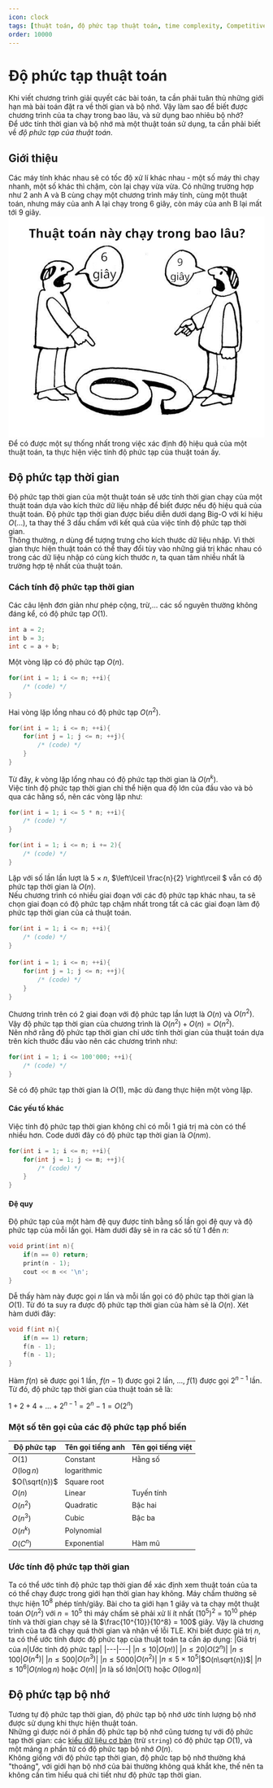 ```yaml
---
icon: clock
tags: [thuật toán, độ phức tạp thuật toán, time complexity, Competitive Programming, CP]
order: 10000
---
```

# Độ phức tạp thuật toán
Khi viết chương trình giải quyết các bài toán, ta cần phải tuân thủ những giới hạn mà bài toán đặt ra về thời gian và bộ nhớ. Vậy làm sao để biết được chương trình của ta chạy trong bao lâu, và sử dụng bao nhiêu bộ nhớ?<br>
Để ước tính thời gian và bộ nhớ mà một thuật toán sử dụng, ta cần phải biết về *độ phức tạp của thuật toán*.
## Giới thiệu
Các máy tính khác nhau sẽ có tốc độ xử lí khác nhau - một số máy thì chạy nhanh, một số khác thì chậm, còn lại chạy vừa vừa. Có những trường hợp như $2$ anh A và B cùng chạy một chương trình máy tính, cùng một thuật toán, nhưng máy của anh A lại chạy trong $6$ giây, còn máy của anh B lại mất tới $9$ giây.
![6 hay 9 giây?](/images/6_hay_9.jpg)
Để có được một sự thống nhất trong việc xác định độ hiệu quả của một thuật toán, ta thực hiện việc tính độ phức tạp của thuật toán ấy.
## Độ phức tạp thời gian 
Độ phức tạp thời gian của một thuật toán sẽ ước tính thời gian chạy của một thuật toán dựa vào kích thức dữ liệu nhập để biết được nếu độ hiệu quả của thuật toán. Độ phức tạp thời gian được biểu diễn dưới dạng Big-O với kí hiệu $O(...)$, ta thay thế $3$ dấu chấm với kết quả của việc tính độ phức tạp thời gian. <br>
Thông thường, $n$ dùng để tượng trưng cho kích thước dữ liệu nhập. Vì thời gian thực hiện thuật toán có thể thay đổi tùy vào những giá trị khác nhau có trong các dữ liệu nhập có cùng kích thước $n$, ta quan tâm nhiều nhất là trường hợp tệ nhất của thuật toán.<br>
### Cách tính độ phức tạp thời gian
Các câu lệnh đơn giản như phép cộng, trừ,... các số nguyên thường không đáng kể, có độ phức tạp $O(1)$.
```c++
int a = 2;
int b = 3;
int c = a + b;
```
Một vòng lặp có độ phức tạp $O(n)$.
```c++
for(int i = 1; i <= n; ++i){
	/* (code) */
}
```
Hai vòng lặp lồng nhau có độ phức tạp $O(n^{2})$.
```c++
for(int i = 1; i <= n; ++i){
	for(int j = 1; j <= n; ++j){
		/* (code) */
	}
}
```
Từ đây, $k$ vòng lặp lồng nhau có độ phức tạp thời gian là $O(n^k)$.<br>
Việc tính độ phức tạp thời gian chỉ thể hiện qua độ lớn của đầu vào và bỏ qua các hằng số, nên các vòng lặp như:
```c++
for(int i = 1; i <= 5 * n; ++i){
	/* (code) */
}
```
```c++
for(int i = 1; i <= n; i += 2){
	/* (code) */
}
```
Lặp với số lần lần lượt là $5 \times n$, $\left\lceil \frac{n}{2} \right\rceil $ vẫn có độ phức tạp thời gian là $O(n)$.<br>
Nếu chương trình có nhiều giai đoạn với các độ phức tạp khác nhau, ta sẽ chọn giai đoạn có độ phức tạp chậm nhất trong tất cả các giai đoạn làm độ phức tạp thời gian của cả thuật toán.
```c++
for(int i = 1; i <= n; ++i){
	/* (code) */
}

for(int i = 1; i <= n; ++i){
	for(int j = 1; j <= n; ++j){
		/* (code) */
	}
}
```
Chương trình trên có $2$ giai đoạn với độ phức tạp lần lượt là $O(n)$ và $O(n^{2})$. Vậy độ phức tạp thời gian của chương trình là $O(n^2) + O(n) = O(n^{2})$.<br>
Nên nhớ rằng độ phức tạp thời gian chỉ ước tính thời gian của thuật toán dựa trên kích thước đầu vào nên các chương trình như:
```C++
for(int i = 1; i <= 100'000; ++i){
	/* (code) */
}
```
Sẽ có độ phức tạp thời gian là $O(1)$, mặc dù đang thực hiện một vòng lặp.
#### Các yếu tố khác
Việc tính độ phức tạp thời gian không chỉ có mỗi $1$ giá trị mà còn có thể nhiều hơn. Code dưới đây có độ phức tạp thời gian là $O(nm)$.
```c++
for(int i = 1; i <= n; ++i){
	for(int j = 1; j <= m; ++j){
		/* (code) */
	}
}
```
#### Đệ quy 
Độ phức tạp của một hàm đệ quy được tính bằng số lần gọi đệ quy và độ phức tạp của mỗi lần gọi.
Hàm dưới đây sẽ in ra các số từ $1$ đến $n$:
```c++
void print(int n){
	if(n == 0) return;
	print(n - 1);
	cout << n << '\n';
}
```
Dễ thấy hàm này được gọi $n$ lần và mỗi lần gọi có độ phức tạp thời gian là $O(1)$. Từ đó ta suy ra được độ phức tạp thời gian của hàm sẽ là $O(n)$.
Xét hàm dưới đây:

```c++
void f(int n){
	if(n == 1) return;
	f(n - 1);
	f(n - 1);
}
```
Hàm $f(n)$ sẽ được gọi $1$ lần, $f(n - 1)$ được gọi $2$ lần, ..., $f(1)$ được gọi $2^{n - 1}$ lần.<br>
Từ đó, độ phức tạp thời gian của thuật toán sẽ là:

$1 + 2 + 4 + ... + 2^{n - 1} = 2^n - 1 = O(2^n)$

### Một số tên gọi của các độ phức tạp phổ biến
|Độ phức tạp|Tên gọi tiếng anh|Tên gọi tiếng việt|
|---|---|---|
|$O(1)$| Constant | Hằng số |
|$O(\log{n})$| logarithmic | |
|$O(\sqrt{n})$| Square root | |
|$O(n)$| Linear | Tuyến tính |
|$O(n^2)$| Quadratic | Bậc hai |
|$O(n^3)$| Cubic | Bậc ba |
|$O(n^k)$| Polynomial |  |
|$O(C^n)$| Exponential | Hàm mũ |

### Ước tính độ phức tạp thời gian
Ta có thể ước tính độ phức tạp thời gian để xác định xem thuật toán của ta có thể chạy được trong giới hạn thời gian hay không. Máy chấm thường sẽ thực hiện $10^8$ phép tính/giây. Bài cho ta giới hạn 1 giây và ta chạy một thuật toán $O(n^2)$ với $n = 10^5$ thì máy chấm sẽ phải xử lí ít nhất $(10^5)^{2}$ = $10^{10}$ phép tính và thời gian chạy sẽ là $\frac{10^{10}}{10^8} = 100$ giây. Vậy là chương trình của ta đã chạy quá thời gian và nhận về lỗi TLE.
Khi biết được giá trị $n$, ta có thể ước tính được độ phức tạp của thuật toán ta cần áp dụng:
|Giá trị của $n$|Ước tính độ phức tạp|
|---|---|
|$n \leq 10$|$O(n!)$|
|$n \leq 20$|$O(2^n)$|
|$n \leq 100$|$O(n^4)$|
|$n \leq 500$|$O(n^3)$|
|$n \leq 5000$|$O(n^2)$|
|$n \leq 5 \times 10^5$|$O(n\sqrt{n})$|
|$n \leq 10^6$|$O(n \log{n})$ hoặc $O(n)$|
|$n$ là số lớn|$O(1)$ hoặc $O(\log{n})$|

## Độ phức tạp bộ nhớ
Tương tự độ phức tạp thời gian, độ phức tạp bộ nhớ ước tính lượng bộ nhớ được sử dụng khi thực hiện thuật toán. <br>
Những gì được nói ở phần độ phức tạp bộ nhớ cũng tương tự với độ phức tạp thời gian: các [kiểu dữ liệu cơ bản](../programming/data-types.md) (trừ `string`) có độ phức tạp $O(1)$, và một mảng $n$ phần tử có độ phức tạp bộ nhớ $O(n)$.<br>
Không giống với độ phức tạp thời gian, độ phức tạp bộ nhớ thường khá "thoáng", với giới hạn bộ nhớ của bài thường không quá khắt khe, thế nên ta không cần tìm hiểu quá chi tiết như độ phức tạp thời gian.<br>